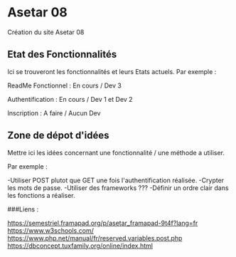 # Asetar 08

Création du site Asetar 08

## **Etat des Fonctionnalités**  
Ici se trouveront les fonctionnalités et leurs Etats actuels. Par exemple :  

ReadMe Fonctionnel : En cours / Dev 3


Authentification : En cours / Dev 1 et Dev 2  


Inscription : A faire / Aucun Dev  


## **Zone de dépot d'idées**  
Mettre ici les idées concernant une fonctionnalité / une méthode a utiliser.  

Par exemple :  

-Utiliser POST plutot que GET une fois l'authentification réalisée.
-Crypter les mots de passe. 
-Utiliser des frameworks ???
-Définir un ordre clair dans les fonctions a réaliser.  

###Liens :  


https://semestriel.framapad.org/p/asetar_framapad-9t4f?lang=fr
https://www.w3schools.com/
https://www.php.net/manual/fr/reserved.variables.post.php
https://dbconcept.tuxfamily.org/online/index.html
